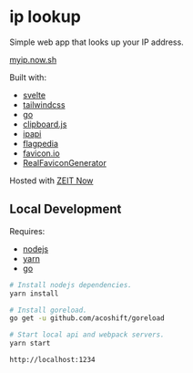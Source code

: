 # ip lookup

Simple web app that looks up your IP address.

[myip.now.sh](https://myip.now.sh)

Built with:

- [svelte](https://svelte.dev)
- [tailwindcss](https://tailwindcss.com)
- [go](https://golang.org)
- [clipboard.js](https://clipboardjs.com)
- [ipapi](https://ipapi.com)
- [flagpedia](https://flagpedia.net)
- [favicon.io](https://favicon.io)
- [RealFaviconGenerator](https://realfavicongenerator.net)

Hosted with [ZEIT Now](https://zeit.co)

## Local Development

Requires:

- [nodejs](https://nodejs.org/en/)
- [yarn](https://yarnpkg.com/)
- [go](https://golang.org)

```sh
# Install nodejs dependencies.
yarn install

# Install goreload.
go get -u github.com/acoshift/goreload

# Start local api and webpack servers.
yarn start

http://localhost:1234
```

